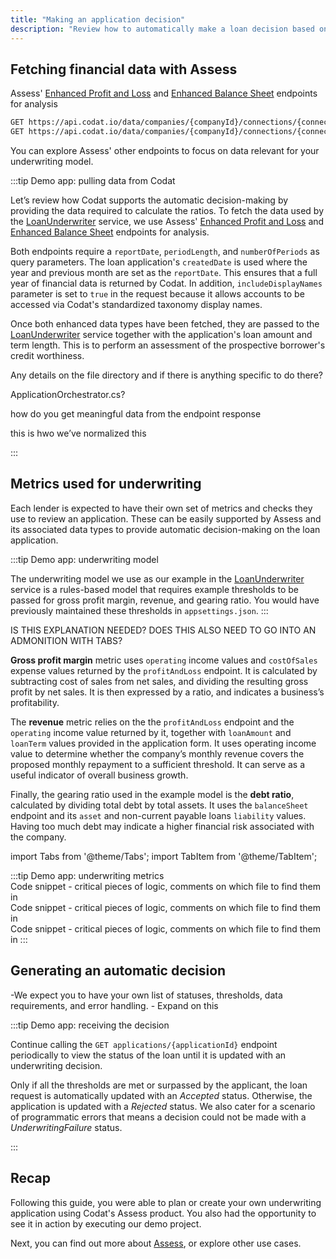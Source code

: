 ```yaml
---
title: "Making an application decision"
description: "Review how to automatically make a loan decision based on underwriting metrics"
---
```


## Fetching financial data with Assess


 Assess' [Enhanced Profit and Loss](https://docs.codat.io/assess-api#/operations/get-data-companies-companyId-connections-connectionId-assess-enhancedProfitAndLoss) and [Enhanced Balance Sheet](https://docs.codat.io/assess-api#/operations/get-data-companies-companyId-connections-connectionId-assess-enhancedBalanceSheet) endpoints for analysis

```html
GET https://api.codat.io/data/companies/{companyId}/connections/{connectionId}/assess/enhancedProfitAndLoss
GET https://api.codat.io/data/companies/{companyId}/connections/{connectionId}/assess/enhancedBalanceSheet
```

You can explore Assess' other endpoints to focus on data relevant for your underwriting model. 


:::tip Demo app: pulling data from Codat

Let’s review how Codat supports the automatic decision-making by providing the data required to calculate the ratios. To fetch the data used by the [LoanUnderwriter](https://dev.azure.com/codat/Codat%20Spikes/_git/DemosUnderwriting?path=/Codat.Demos.Underwriting.Api/Services/LoanUnderwriter.cs&version=GBmain) service, we use Assess' [Enhanced Profit and Loss](https://docs.codat.io/assess-api#/operations/get-data-companies-companyId-connections-connectionId-assess-enhancedProfitAndLoss) and [Enhanced Balance Sheet](https://docs.codat.io/assess-api#/operations/get-data-companies-companyId-connections-connectionId-assess-enhancedBalanceSheet) endpoints for analysis.

Both endpoints require a `reportDate`, `periodLength`, and `numberOfPeriods` as query parameters. The loan application's `createdDate` is used where the year and previous month are set as the `reportDate`. This ensures that a full year of financial data is returned by Codat. In addition, `includeDisplayNames` parameter is set to `true` in the request because it allows accounts to be accessed via Codat's standardized taxonomy display names.

Once both enhanced data types have been fetched, they are passed to the [LoanUnderwriter](https://dev.azure.com/codat/Codat%20Spikes/_git/DemosUnderwriting?path=/Codat.Demos.Underwriting.Api/Services/LoanUnderwriter.cs&version=GBmain) service together with the application's loan amount and term length. This is to perform an assessment of the prospective borrower's credit worthiness.

Any details on the file directory and if there is anything specific to do there? 

ApplicationOrchestrator.cs?

how do you get meaningful data from the endpoint response

this is hwo we’ve normalized this

:::

## Metrics used for underwriting

Each lender is expected to have their own set of metrics and checks they use to review an application. These can be easily supported by Assess and its associated data types to provide automatic decision-making on the loan application. 

:::tip Demo app: underwriting model

The underwriting model we use as our example in the [LoanUnderwriter](https://dev.azure.com/codat/Codat%20Spikes/_git/DemosUnderwriting?path=/Codat.Demos.Underwriting.Api/Services/LoanUnderwriter.cs&version=GBmain) service is a rules-based model that requires example thresholds to be passed for gross profit margin, revenue, and gearing ratio. You would have previously maintained these thresholds in `appsettings.json`.
:::

IS THIS EXPLANATION NEEDED? DOES THIS ALSO NEED TO GO INTO AN ADMONITION WITH TABS?

**Gross profit margin** metric uses `operating` income values and `costOfSales` expense values returned by the `profitAndLoss` endpoint. It is calculated by subtracting cost of sales from net sales, and dividing the resulting gross profit by net sales. It is then expressed by a ratio, and indicates a business’s profitability. 

The **revenue** metric relies on the the `profitAndLoss` endpoint and the `operating` income value returned by it, together with `loanAmount` and `loanTerm` values provided in the application form. It uses operating income value to determine whether the company’s monthly revenue covers the proposed monthly repayment to a sufficient threshold. It can serve as a useful indicator of overall business growth.

Finally, the gearing ratio used in the example model is the **debt ratio**, calculated by dividing total debt by total assets. It uses the `balanceSheet` endpoint and its `asset` and non-current payable loans `liability` values. Having too much debt may indicate a higher financial risk associated with the company. 

import Tabs from '@theme/Tabs';
import TabItem from '@theme/TabItem';

:::tip Demo app: underwriting metrics
<Tabs>
  <TabItem value="Gross profit margin" label="Gross profit margin">  
  Code snippet - critical pieces of logic, comments on which file to find them in 
  </TabItem>
  <TabItem value="Revenue" label="Revenue">  
  Code snippet - critical pieces of logic, comments on which file to find them in 
  </TabItem>
  <TabItem value="Debt ratio" label="Debt ratio">  
  Code snippet - critical pieces of logic, comments on which file to find them in 
  </TabItem>
</Tabs>
:::

## Generating an automatic decision

-We expect you to have your own list of statuses, thresholds, data requirements, and error handling. - Expand on this

:::tip Demo app: receiving the decision

Continue calling the `GET applications/{applicationId}` endpoint periodically to view the status of the loan until it is updated with an underwriting decision.

Only if all the thresholds are met or surpassed by the applicant, the loan request is automatically updated with an _Accepted_ status. Otherwise, the application is updated with a _Rejected_ status. We also cater for a scenario of programmatic errors that means a decision could not be made with a _UnderwritingFailure_ status.

:::

## Recap

Following this guide, you were able to plan or create your own underwriting application using Codat's Assess product. You also had the opportunity to see it in action by executing our demo project. 

Next, you can find out more about [Assess](/assess/overview), or explore other use cases.